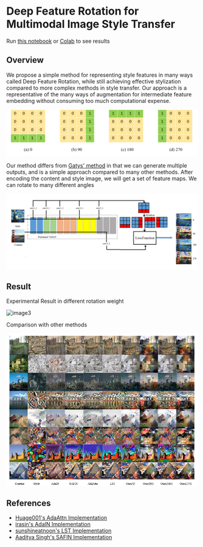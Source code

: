 # Deep Feature Rotation for Multimodal Image Style Transfer
Run [this notebook](https://github.com/sonnguyen129/style-transfer-rotation/blob/main/Style_transfer_rotation.ipynb) or [Colab](https://colab.research.google.com/drive/1nmf4_YnUBq5dGGTgWeN1fYNYOSOKeQ-1?usp=sharing) to see results
## Overview
We propose a simple method for representing style features in many ways called Deep Feature Rotation, while still achieving effective stylization compared to more complex methods in style transfer. Our approach is a representative of the many ways of augmentation for intermediate feature embedding without consuming too much computational expense.

![image1](./doc/rotate_mechanism.png)

Our method differs from [Gatys' method](https://www.cv-foundation.org/openaccess/content_cvpr_2016/papers/Gatys_Image_Style_Transfer_CVPR_2016_paper.pdf) in that we can generate multiple outputs, and is a simple approach compared to many other methods. After encoding the content and style image, we will get a set of feature maps. We can rotate to many different angles

![image2](./doc/model.png)

## Result
Experimental Result in different rotation weight

![image3](./doc/rotation_weights.png)

Comparison with other methods

![image4](./doc/SOTA.png)

## References
- [Huage001's AdaAttn Implementation](https://github.com/Huage001/AdaAttN)
- [irasin's AdaIN Implementation](https://github.com/irasin/Pytorch_AdaIN)
- [sunshineatnoon's LST Implementation](https://github.com/sunshineatnoon/LinearStyleTransfer)
- [Aaditya Singh's SAFIN Implementation](https://github.com/Aaditya-Singh/SAFIN)
